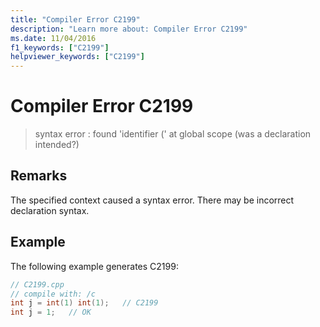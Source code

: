 ```yaml
---
title: "Compiler Error C2199"
description: "Learn more about: Compiler Error C2199"
ms.date: 11/04/2016
f1_keywords: ["C2199"]
helpviewer_keywords: ["C2199"]
---
```

# Compiler Error C2199

> syntax error : found 'identifier (' at global scope (was a declaration intended?)

## Remarks

The specified context caused a syntax error. There may be incorrect declaration syntax.

## Example

The following example generates C2199:

```cpp
// C2199.cpp
// compile with: /c
int j = int(1) int(1);   // C2199
int j = 1;   // OK
```
